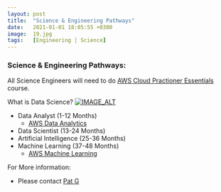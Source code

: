 ```yaml
---
layout: post
title:  "Science & Engineering Pathways"
date:   2021-01-01 18:05:55 +0300
image:  19.jpg
tags:   [Engineering | Science]
---
```


### Science & Engineering Pathways:

All Science Engineers will need to do [AWS Cloud Practioner Essentials](https://www.aws.training/Details/eLearning?id=60697) course.

What is Data Science?
[![IMAGE_ALT](https://img.youtube.com/vi/xC-c7E5PK0Y/1.jpg)](https://www.youtube.com/watch?v=xC-c7E5PK0Y)

-   Data Analyst (1-12 Months)
    -   [AWS Data Analytics](https://d1.awsstatic.com/training-and-certification/Learning_Paths/LearningPath_DataAnalytics.pdf)
-   Data Scientist (13-24 Months)  
-   Artificial Intelligence (25-36 Months)
-   Machine Learning (37-48 Months)
    -   [AWS Machine Learning](https://d1.awsstatic.com/training-and-certification/Learning_Paths/LearningPath_ML_Developer.pdf)

For More information:
-   Please contact [Pat G](Patg@driftnet.net)

[jekyll-docs]: https://jekyllrb.com/docs/home

[jekyll-gh]: https://github.com/jekyll/jekyll

[jekyll-talk]: https://talk.jekyllrb.com/
